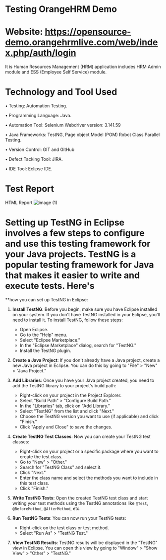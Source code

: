# Testing OrangeHRM Demo 
# Website: https://opensource-demo.orangehrmlive.com/web/index.php/auth/login 

It is Human Resources Management (HRM) application includes HRM Admin module and ESS (Employee Self Service) module.

# Technology and Tool Used

• Testing: Automation Testing.

•	Programming Language: Java.

•	Automation Tool: Selenium Webdriver version: 3.141.59

•	Java Frameworks: TestNG, Page object Model (POM) Robot Class Parallel Testing.

•	Version Control: GIT and GitHub

•	Defect Tacking Tool: JIRA.

•	IDE Tool: Eclipse IDE.

# Test Report 
HTML Report
![image (1)](https://github.com/ajaygujjar424/OrangeHRM/assets/127547339/0449a134-9336-401e-a32f-e0da3885aec5)

# Setting up TestNG in Eclipse involves a few steps to configure and use this testing framework for your Java projects. TestNG is a popular testing framework for Java that makes it easier to write and execute tests. Here's
**how you can set up TestNG in Eclipse:
1. **Install TestNG**:
   Before you begin, make sure you have Eclipse installed on your system. If you don't have TestNG installed in your Eclipse, you'll need to install it. To install TestNG, follow these steps:

   - Open Eclipse.
   - Go to the "Help" menu.
   - Select "Eclipse Marketplace."
   - In the "Eclipse Marketplace" dialog, search for "TestNG."
   - Install the TestNG plugin.

2. **Create a Java Project**:
   If you don't already have a Java project, create a new Java project in Eclipse. You can do this by going to "File" > "New" > "Java Project."

3. **Add Libraries**:
   Once you have your Java project created, you need to add the TestNG library to your project's build path:

   - Right-click on your project in the Project Explorer.
   - Select "Build Path" > "Configure Build Path."
   - In the "Libraries" tab, click on "Add Library."
   - Select "TestNG" from the list and click "Next."
   - Choose the TestNG version you want to use (if applicable) and click "Finish."
   - Click "Apply and Close" to save the changes.

4. **Create TestNG Test Classes**:
   Now you can create your TestNG test classes:

   - Right-click on your project or a specific package where you want to create the test class.
   - Go to "New" > "Other."
   - Search for "TestNG Class" and select it.
   - Click "Next."
   - Enter the class name and select the methods you want to include in this test class.
   - Click "Finish."

5. **Write TestNG Tests**:
   Open the created TestNG test class and start writing your test methods using the TestNG annotations like `@Test`, `@BeforeMethod`, `@AfterMethod`, etc.

6. **Run TestNG Tests**:
   You can now run your TestNG tests:

   - Right-click on the test class or test method.
   - Select "Run As" > "TestNG Test."

7. **View TestNG Results**:
   TestNG results will be displayed in the "TestNG" view in Eclipse. You can open this view by going to "Window" > "Show View" > "Other" > "TestNG."
